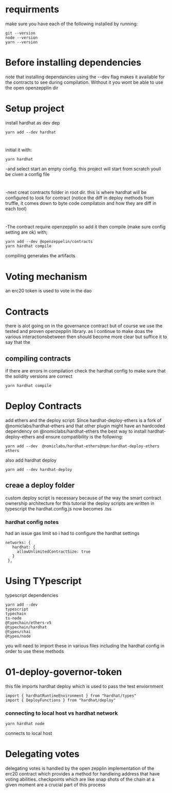 # requirments

make sure you have each of the following installed by running:

```
git --version
node --version
yarn --version
```

# Before installing dependencies
note that installing dependancies using the --dev flag makes it available for the contracts to see during compilation.
Without it you wont be able to use the open openzepplin dir 

# Setup project

install hardhat as dev dep
```
yarn add --dev hardhat
```
#
initial it with:
```
yarn hardhat
```
-and select start an empty config. this project will start from scratch
youll be civen a config file

#
-next creat contracts folder in root dir. this is where hardhat will be configured to look
for contract (notice the diff in deploy methods from truffle, it comes down to byte code compilatoin and 
how they are diff in each tool) 
#
-The contract require openzepplin so add it then compile (make sure config setting are ok) with;
```
yarn add --dev @openzeppelin/contracts
yarn hardhat compile
```

compiling generates the artifacts

# Voting mechanism
an erc20 token is used to vote in the dao

# Contracts
there is alot going on in the governance contract but of course we use the tested and proven 
openzepplin library. as I continue to make doas the various interactionsbetween then should become
more clear but suffice it to say that the 

## compiling contracts
if there are errors in compilation check the hardhat config to make sure
that the solidity versions are correct
```
yarn hardhat compile
```

# Deploy Contracts
add ethers and the deploy script:
Since hardhat-deploy-ethers is a fork of @nomiclabs/hardhat-ethers and that other plugin might have
an hardcoded dependency on @nomiclabs/hardhat-ethers the best way to install hardhat-deploy-ethers
and ensure compatibility is the following:
```
yarn add --dev  @nomiclabs/hardhat-ethers@npm:hardhat-deploy-ethers ethers
```

also add hardhat deploy
```
yarn add --dev hardhat-deploy
```

 ## creae a deploy folder
 custom deploy script is necessary because of the way the smart contract ownership architecture
 for this tutorial the deploy scripts are written in typescript the hardhat.config.js now becomes .tss

 ### hardhat config notes
 had an issue gas limit so i had to configure the hardhat settings
 ```
 networks: {
    hardhat: {
      allowUnlimitedContractSize: true
    }
  },
  ```


# Using TYpescript
typescript dependencies
```
yarn add --dev
typescript
typechain 
ts-node
@typechain/ethers-v5
@typechain/hardhat
@types/chai 
@types/node
```

you will need to import these in various files including the hardhat config in order to
use these methods

# 01-deploy-governor-token

this file imports hardhat deploy which is used to pass the test enviornment 
```
import { hardhatRuntimeEnvironment } from "hardhat/types"
import { DeployFunctions } from "hardhat/deploy"
```

### connecting to local host vs hardhat network
```
yarn hardhat node 
```
connects to local host

# Delegating votes

delegating votes is handled by the open zepplin implementation of the erc20 contract which provides a method for handleing
address that have voting abilities. checkpoints which are like snap shots of the chain at a given moment are a crucial part of this 
process
